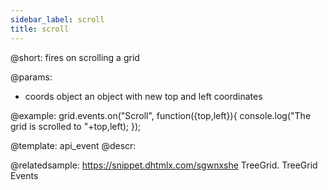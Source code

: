 ```yaml
---
sidebar_label: scroll
title: scroll
---          
```


@short:
fires on scrolling a grid

@params:
- coords	object		an object with new top and left coordinates


@example:
grid.events.on("Scroll", function({top,left}){
    console.log("The grid is scrolled to "+top,left);
});


@template: api_event
@descr:

@relatedsample: https://snippet.dhtmlx.com/sgwnxshe	TreeGrid. TreeGrid Events

